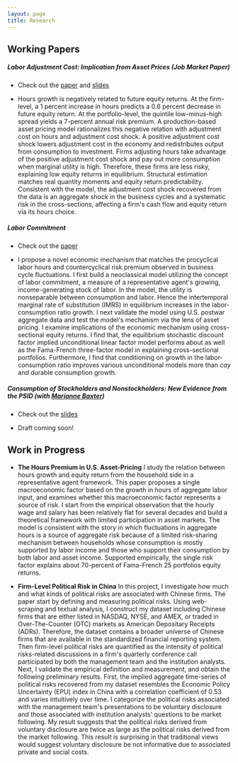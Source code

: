 ```yaml
---
layout: page
title: Research
---
```


## Working Papers

##### Labor Adjustment Cost: Implication from Asset Prices (Job Market Paper)

- Check out the [paper](/archive/dongweixu_jobmarketpaper.pdf) and [slides](/archive/dongweixu_jobmarketpaper_slides.pdf)

- Hours growth is negatively related to future equity returns. At the firm-level, a 1 percent increase in hours predicts a 0.6 percent decrease in future equity return. At the portfolio-level, the quintile low-minus-high spread yields a 7-percent annual risk premium. A production-based asset pricing model rationalizes this negative relation with adjustment cost on hours and adjustment cost shock. A positive adjustment cost shock lowers adjustment cost in the economy and redistributes output from consumption to investment. Firms adjusting hours take advantage of the positive adjustment cost shock and pay out more consumption when marginal utility is high. Therefore, these firms are less risky, explaining low equity returns in equilibrium. Structural estimation matches real quantity moments and equity return predictability. Consistent with the model, the adjustment cost shock recovered from the data is an aggregate shock in the business cycles and a systematic risk in the cross-sections, affecting a firm's cash flow and equity return via its hours choice.

##### Labor Commitment

- Check out the [paper](/archive/dongweixu_commit.pdf)

- I propose a novel economic mechanism that matches the procyclical labor hours and countercyclical risk premium observed in business cycle fluctuations. I first build a neoclassical model utilizing the concept of labor commitment, a measure of a representative agent's growing, income-generating stock of labor. In the model, the utility is nonseparable between consumption and labor. Hence the intertemporal marginal rate of substitution (IMRS) in equilibrium increases in the labor-consumption ratio growth. I next validate the model using U.S. postwar aggregate data and test the model's mechanism via the lens of asset pricing. I examine implications of the economic mechanism using cross-sectional equity returns. I find that, the equilibrium stochastic discount factor implied unconditional linear factor model performs about as well as the Fama-French three-factor model in explaining cross-sectional portfolios. Furthermore, I find that conditioning on growth in the labor-consumption ratio improves various unconditional models more than *cay* and durable consumption growth.


##### Consumption of Stockholders and Nonstockholders: New Evidence from the PSID (with [Marianne Baxter](https://sites.google.com/view/marianne-baxter/))

- Check out the [slides](/archive/baxterxu_psid_slides.pdf)

- Draft coming soon!

## Work in Progress

- **The Hours Premium in U.S. Asset-Pricing** I study the relation between hours growth and equity return from the household side in a representative agent framework. This paper proposes a single macroeconomic factor based on the growth in hours of aggregate labor input, and examines whether this macroeconomic factor represents a source of risk. I start from the empirical observation that the hourly wage and salary has been relatively flat for several decades and build a theoretical framework with limited participation in asset markets. The model is consistent with the story in which fluctuations in aggregate hours is a source of aggregate risk because of a limited risk-sharing mechanism between households whose consumption is mostly supported by labor income and those who support their consumption by both labor and asset income. Supported empirically, the single risk factor explains about 70-percent of Fama-French 25 portfolios equity returns.

- **Firm-Level Political Risk in China** In this project, I investigate how much and what kinds of political risks are associated with Chinese firms. The paper start by defining and measuring political risks. Using web-scraping and textual analysis, I construct my dataset including Chinese firms that are either listed in NASDAQ, NYSE, and AMEX, or traded in Over-The-Counter (OTC) markets as American Depositary Receipts (ADRs). Therefore, the dataset contains a broader universe of Chinese firms that are available in the standardized financial reporting system. Then firm-level political risks are quantified as the intensity of political risks-related discussions in a firm's quarterly conference call participated by both the management team and the institution analysts. Next, I validate the empirical definition and measurement, and obtain the following preliminary results. First, the implied aggregate time-series of political risks recovered from my dataset resembles the Economic Policy Uncertainty (EPU) index in China with a correlation coefficient of 0.53 and varies intuitively over time. I categorize the political risks associated with the management team's presentations to be voluntary disclosure and those associated with institution analysts' questions to be market following. My result suggests that the political risks derived from voluntary disclosure are twice as large as the political risks derived from the market following. This result is surprising in that traditional views would suggest voluntary disclosure be not informative due to associated private and social costs.